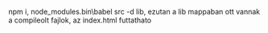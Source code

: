 npm i, node_modules\.bin\babel src -d lib, ezutan a lib mappaban ott vannak a compileolt fajlok, az index.html futtathato